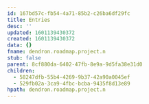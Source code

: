 ```yaml
---
id: 167bd57c-fb54-4a71-85b2-c26ba6df29fc
title: Entries
desc: ''
updated: 1601139430372
created: 1601139430372
data: {}
fname: dendron.roadmap.project.n
stub: false
parent: 8cf880da-6402-47fb-8e9a-9d5fa38e31d0
children:
  - 58247dfb-55b4-4269-9b37-42a90a0045ef
  - 529fb02a-3ca9-4fbc-bcba-9435f8d13e89
hpath: dendron.roadmap.project.n
---
```


